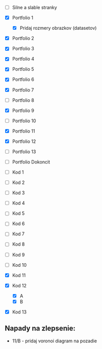 * [ ] Silne a slable stranky
* [x] Portfolio 1
  * [x] Pridaj rozmery obrazkov (datasetov)
* [x] Portfolio 2
* [x] Portfolio 3
* [x] Portfolio 4
* [x] Portfolio 5
* [x] Portfolio 6
* [x] Portfolio 7
* [ ] Portfolio 8
* [x] Portfolio 9
* [ ] Portfolio 10
* [x] Portfolio 11
* [x] Portfolio 12
* [ ] Portfolio 13
* [ ] Portfolio Dokoncit

* [ ] Kod 1
* [ ] Kod 2
* [ ] Kod 3
* [ ] Kod 4
* [ ] Kod 5
* [ ] Kod 6
* [ ] Kod 7
* [ ] Kod 8
* [ ] Kod 9
* [ ] Kod 10
* [x] Kod 11 
* [x] Kod 12
  * [x] A
  * [x] B
* [x] Kod 13

## Napady na zlepsenie:
* 11/B - pridaj voronoi diagram na pozadie
